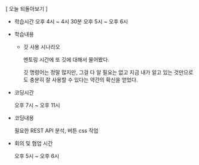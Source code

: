 [ 오늘 되돌아보기 ]

- 학습시간
오후 4시 ~ 4시 30분
오후 5시 ~ 오후 6시
- 학습내용
    - 깃 사용 시나리오

        멘토링 시간에 또 깃에 대해서 물어봤다.

        깃 명령어는 정말 많지만, 그걸 다 알 필요는 없고 지금 내가 알고 있는 것만으로도 충분히 잘 사용할 수 있다는 약간의 확신을 얻었다.

- 코딩시간

    오후 7시 ~ 오후 11시

- 코딩내용

    필요한 REST API 분석, 버튼 css 작업

- 회의 및 협업 시간

    오후 5시 ~ 오후 6시
